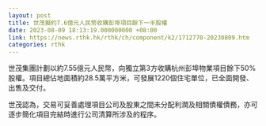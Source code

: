 ```yaml
---
layout: post
title: 世茂擬約7.6億元人民幣收購彭埠項目餘下一半股權
date: 2023-08-09 18:13:19.000000000 +08:00
link: https://news.rthk.hk/rthk/ch/component/k2/1712770-20230809.htm
categories: rthk
---
```


世茂集團計劃以約7.55億元人民幣，向獨立第3方收購杭州彭埠物業項目餘下50%股權。項目總佔地面積約28.5萬平方米，可發展1220個住宅單位，已全面開發、出售及交付。

世茂認為，交易可妥善處理項目公司及股東之間未分配利潤及相關債權債務，亦可逐步簡化項目完結時進行公司清算所涉及的程序。
